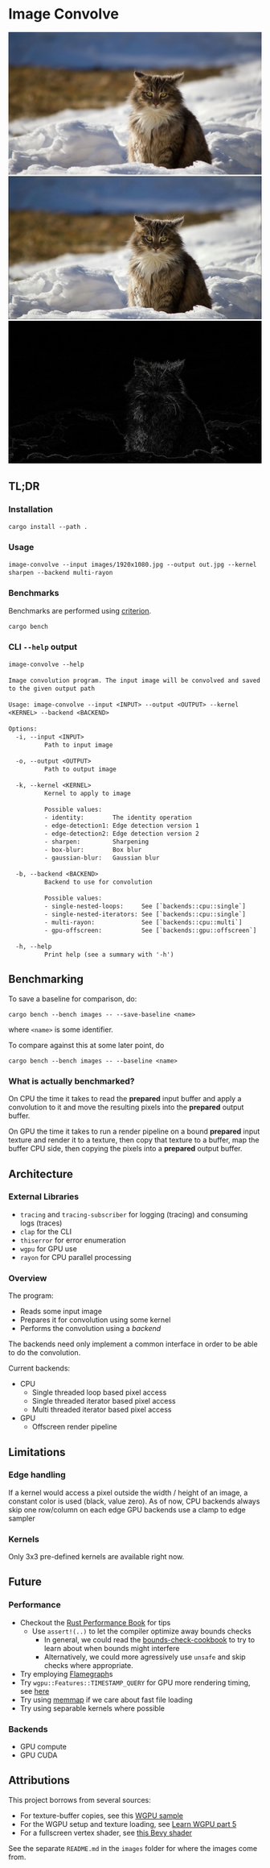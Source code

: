 # Image Convolve

![cat-original](./images/1280x720.jpg)
![cat-sharpen](./images/processed/1280x720-sharpen.jpg)
![cat-edge-detection2](./images/processed/1280x720-edge-detection2.jpg)


## TL;DR 

### Installation

```norust
cargo install --path .
```
### Usage

```norust
image-convolve --input images/1920x1080.jpg --output out.jpg --kernel sharpen --backend multi-rayon
```

### Benchmarks

Benchmarks are performed using [criterion](https://docs.rs/criterion/latest/criterion/).

```norust
cargo bench
```

### CLI `--help` output

```norust
image-convolve --help

Image convolution program. The input image will be convolved and saved to the given output path

Usage: image-convolve --input <INPUT> --output <OUTPUT> --kernel <KERNEL> --backend <BACKEND>

Options:
  -i, --input <INPUT>
          Path to input image

  -o, --output <OUTPUT>
          Path to output image

  -k, --kernel <KERNEL>
          Kernel to apply to image

          Possible values:
          - identity:        The identity operation
          - edge-detection1: Edge detection version 1
          - edge-detection2: Edge detection version 2
          - sharpen:         Sharpening
          - box-blur:        Box blur
          - gaussian-blur:   Gaussian blur

  -b, --backend <BACKEND>
          Backend to use for convolution

          Possible values:
          - single-nested-loops:     See [`backends::cpu::single`]
          - single-nested-iterators: See [`backends::cpu::single`]
          - multi-rayon:             See [`backends::cpu::multi`]
          - gpu-offscreen:           See [`backends::gpu::offscreen`]

  -h, --help
          Print help (see a summary with '-h')
```

## Benchmarking

To save a baseline for comparison, do:

```norust
cargo bench --bench images -- --save-baseline <name>
```

where `<name>` is some identifier.

To compare against this at some later point, do

```norust
cargo bench --bench images -- --baseline <name>
```

### What is actually benchmarked?

On CPU the time it takes to read the **prepared** input buffer and apply a convolution to it and move the resulting pixels into the **prepared** output buffer.

On GPU the time it takes to run a render pipeline on a bound **prepared** input texture and render it to a texture, then copy that texture to a buffer, map the buffer CPU side, then copying the pixels into a **prepared** output buffer.  

## Architecture

### External Libraries

* `tracing` and `tracing-subscriber` for logging (tracing) and consuming logs (traces)
* `clap` for the CLI
* `thiserror` for error enumeration
* `wgpu` for GPU use
* `rayon` for CPU parallel processing

### Overview

The program:

* Reads some input image
* Prepares it for convolution using some kernel
* Performs the convolution using a _backend_

The backends need only implement a common interface in order to be able to do the
convolution.

Current backends:

* CPU
  * Single threaded loop based pixel access
  * Single threaded iterator based pixel access
  * Multi threaded iterator based pixel access
* GPU
  * Offscreen render pipeline

## Limitations

### Edge handling

If a kernel would access a pixel outside the width / height of an image,
a constant color is used (black, value zero).
As of now, CPU backends always skip one row/column on each edge
GPU backends use a clamp to edge sampler

### Kernels

Only 3x3 pre-defined kernels are available right now.

## Future

### Performance

* Checkout the [Rust Performance Book](https://nnethercote.github.io/perf-book/) for tips
  * Use `assert!(..)` to let the compiler optimize away bounds checks 
    * In general, we could read the [bounds-check-cookbook](https://github.com/Shnatsel/bounds-check-cookbook/) to try to learn about when bounds might interfere
    * Alternatively, we could more agressively use `unsafe` and skip checks where appropriate.
* Try employing [Flamegraph](https://github.com/jonhoo/inferno)s 
* Try `wgpu::Features::TIMESTAMP_QUERY` for GPU more rendering timing, see [here](https://github.com/gfx-rs/wgpu/blob/3563849585ad6f3ea65b6c9be294e9190555eed3/wgpu/examples/mipmap/main.rs#LL203C9-L203C40)
* Try using [memmap](https://docs.rs/memmap/latest/memmap/struct.Mmap.html) if we care about fast file loading
* Try using separable kernels where possible

### Backends

* GPU compute
* GPU CUDA

## Attributions

This project borrows from several sources:

* For texture-buffer copies, see this [WGPU sample](https://github.com/gfx-rs/wgpu/blob/trunk/wgpu/examples/capture/main.rs)
* For the WGPU setup and texture loading, see [Learn WGPU part 5](https://sotrh.github.io/learn-wgpu/beginner/tutorial5-textures/)
* For a fullscreen vertex shader, see [this Bevy shader](https://github.com/bevyengine/bevy/blob/main/crates/bevy_core_pipeline/src/fullscreen_vertex_shader/fullscreen.wgsl)

See the separate `README.md` in the `images` folder for where the images come from.
